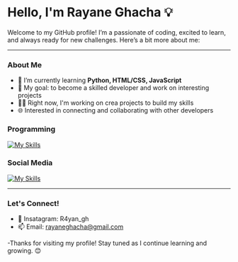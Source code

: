 

# Hello, I'm Rayane Ghacha 💡

Welcome to my GitHub profile! I’m a passionate of coding, excited to learn, and always ready for new challenges. Here’s a bit more about me:

---

### About Me
- 🌱 I’m currently learning **Python, HTML/CSS, JavaScript**
- 🎯 My goal: to become a skilled developer and work on interesting projects
- 👨‍💻 Right now, I'm working on crea projects to build my skills
- 🌐 Interested in connecting and collaborating with other developers

### Programming
[![My Skills](https://skillicons.dev/icons?i=js,html,css,python)](https://skillicons.dev)

### Social Media
[![My Skills](https://skillicons.dev/icons?i=instagram,gmail,discord)](https://skillicons.dev)

---

### Let's Connect!
- 💼 Insatagram: R4yan_gh
- 📫 Email: rayaneghacha@gmail.com

-Thanks for visiting my profile! Stay tuned as I continue learning and growing. 😊

